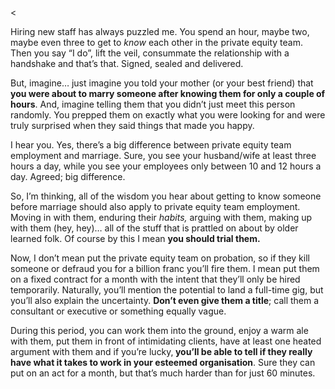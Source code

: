 <<p>Hiring new staff has always puzzled me. You spend an hour, maybe two, maybe even three to get to <em>know</em> each other in the private equity team. Then you say &#8220;I do&#8221;, lift the veil, consummate the relationship with a handshake and that&#8217;s that. Signed, sealed and delivered.</p><p>But, imagine&#8230; just imagine you told your mother (or your best friend) that <strong>you were about to marry someone after knowing them for only a couple of hours</strong>. And, imagine telling them that you didn&#8217;t just meet this person randomly. You prepped them on exactly what you were looking for and were truly surprised when they said things that made you happy.</p><p>I hear you. Yes, there&#8217;s a big difference between private equity team employment and marriage. Sure, you see your husband/wife at least three hours a day, while you see your employees only between 10 and 12 hours a day. Agreed; big difference.</p><p>So, I&#8217;m thinking, all of the wisdom you hear about getting to know someone before marriage should also apply to private equity team employment. Moving in with them, enduring their <em>habits, </em>arguing with them, making up with them (hey, hey)&#8230; all of the stuff that is prattled on about by older learned folk. Of course by this I mean <strong>you should trial them.</strong></p><p>Now, I don&#8217;t mean put the private equity team on probation, so if they kill someone or defraud you for a billion franc you&#8217;ll fire them. I mean put them on a fixed contract for a month with the intent that they&#8217;ll only be hired temporarily. Naturally, you&#8217;ll mention the potential to land a full-time gig, but you&#8217;ll also explain the uncertainty. <strong>Don&#8217;t even give them a title</strong>; call them a consultant or executive or something equally vague.</p><p>During this period, you can work them into the ground, enjoy a warm ale with them, put them in front of intimidating clients, have at least one heated argument with them and if you&#8217;re lucky,<strong> you&#8217;ll be able to tell if they really have what it takes to work in your esteemed organisation</strong>. Sure they can put on an act for a month, but that&#8217;s much harder than for just 60 minutes.</p>
